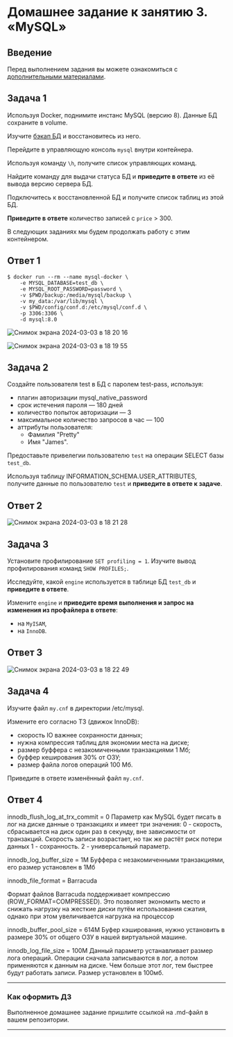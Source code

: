 # Домашнее задание к занятию 3. «MySQL»

## Введение

Перед выполнением задания вы можете ознакомиться с 
[дополнительными материалами](https://github.com/netology-code/virt-homeworks/blob/virt-11/additional/README.md).

## Задача 1

Используя Docker, поднимите инстанс MySQL (версию 8). Данные БД сохраните в volume.

Изучите [бэкап БД](https://github.com/netology-code/virt-homeworks/tree/virt-11/06-db-03-mysql/test_data) и 
восстановитесь из него.

Перейдите в управляющую консоль `mysql` внутри контейнера.

Используя команду `\h`, получите список управляющих команд.

Найдите команду для выдачи статуса БД и **приведите в ответе** из её вывода версию сервера БД.

Подключитесь к восстановленной БД и получите список таблиц из этой БД.

**Приведите в ответе** количество записей с `price` > 300.

В следующих заданиях мы будем продолжать работу с этим контейнером.

## Ответ 1
~~~
$ docker run --rm --name mysql-docker \
    -e MYSQL_DATABASE=test_db \
    -e MYSQL_ROOT_PASSWORD=password \
    -v $PWD/backup:/media/mysql/backup \
    -v my_data:/var/lib/mysql \
    -v $PWD/config/conf.d:/etc/mysql/conf.d \
    -p 3306:3306 \
    -d mysql:8.0
~~~

![Снимок экрана 2024-03-03 в 18 20 16](https://github.com/alexandreevich/bd-dev-homeworks/assets/109306886/60dd2019-547d-4fcf-85cc-ea7c63474a50)

![Снимок экрана 2024-03-03 в 18 19 55](https://github.com/alexandreevich/bd-dev-homeworks/assets/109306886/3eb42610-aeee-472b-802d-ee7f443fc04c)

 

## Задача 2

Создайте пользователя test в БД c паролем test-pass, используя:

- плагин авторизации mysql_native_password
- срок истечения пароля — 180 дней 
- количество попыток авторизации — 3 
- максимальное количество запросов в час — 100
- аттрибуты пользователя:
    - Фамилия "Pretty"
    - Имя "James".

Предоставьте привелегии пользователю `test` на операции SELECT базы `test_db`.
    
Используя таблицу INFORMATION_SCHEMA.USER_ATTRIBUTES, получите данные по пользователю `test` и 
**приведите в ответе к задаче**.

## Ответ 2

![Снимок экрана 2024-03-03 в 18 21 28](https://github.com/alexandreevich/bd-dev-homeworks/assets/109306886/2d2523b5-8462-42f8-acca-8add546b0876)



## Задача 3

Установите профилирование `SET profiling = 1`.
Изучите вывод профилирования команд `SHOW PROFILES;`.

Исследуйте, какой `engine` используется в таблице БД `test_db` и **приведите в ответе**.

Измените `engine` и **приведите время выполнения и запрос на изменения из профайлера в ответе**:
- на `MyISAM`,
- на `InnoDB`.


## Ответ 3
![Снимок экрана 2024-03-03 в 18 22 49](https://github.com/alexandreevich/bd-dev-homeworks/assets/109306886/415c1ebd-b6a6-4695-be21-bcd535dd501d)



## Задача 4 

Изучите файл `my.cnf` в директории /etc/mysql.

Измените его согласно ТЗ (движок InnoDB):

- скорость IO важнее сохранности данных;
- нужна компрессия таблиц для экономии места на диске;
- размер буффера с незакомиченными транзакциями 1 Мб;
- буффер кеширования 30% от ОЗУ;
- размер файла логов операций 100 Мб.

Приведите в ответе изменённый файл `my.cnf`.


## Ответ 4 

innodb_flush_log_at_trx_commit = 0
Параметр как MySQL будет писать в лог на диске данные о транзакциях и имеет три значения: 0 - скорость, сбрасывается на диск один раз в секунду, вне зависимости от транзакций. Скорость записи возрастает, но так же растёт риск потери данных 1 - сохранность. 2 - универсальный параметр.

innodb_log_buffer_size = 1M
Буффера с незакомиченными транзакциями, его размер установлен в 1Мб

innodb_file_format = Barracuda

Формат файлов Barracuda поддерживает компрессию (ROW_FORMAT=COMPRESSED). Это позволяет экономить место и снижать нагрузку на жесткие диски путём использования сжатия, однако при этом увеличивается нагрузка на процессор

innodb_buffer_pool_size = 614M
Буфер кэширования, нужно установить в размере 30% от общего ОЗУ в нашей виртуальной машине.

innodb_log_file_size = 100M
Данный параметр устанавливает размер лога операций. Операции сначала записываются в лог, а потом применяются к данным на диске. Чем больше этот лог, тем быстрее будут работать записи. Размер установлен в 100мб.



---

### Как оформить ДЗ

Выполненное домашнее задание пришлите ссылкой на .md-файл в вашем репозитории.

---

